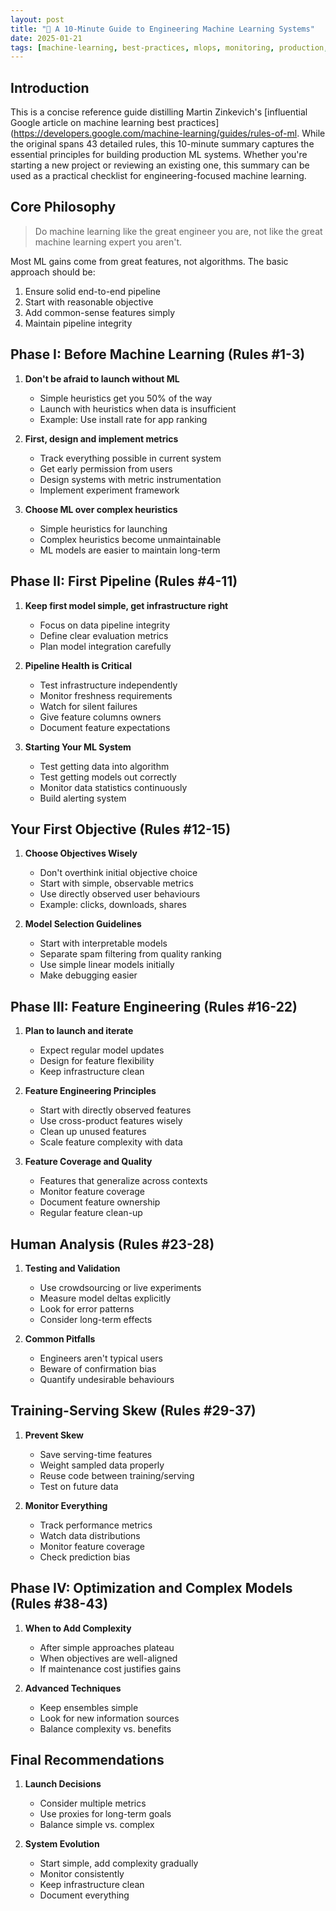 ```yaml
---
layout: post
title: "🔧 A 10-Minute Guide to Engineering Machine Learning Systems"
date: 2025-01-21
tags: [machine-learning, best-practices, mlops, monitoring, production, quality-assurance, data-science, decision-making]
---
```

<!--more-->

## Introduction
This is a concise reference guide distilling Martin Zinkevich's [influential Google article on machine learning best practices](https://developers.google.com/machine-learning/guides/rules-of-ml. While the original spans 43 detailed rules, this 10-minute summary captures the essential principles for building production ML systems. Whether you're starting a new project or reviewing an existing one, this summary can be used as a practical checklist for engineering-focused machine learning.

## Core Philosophy
> Do machine learning like the great engineer you are, not like the great machine learning expert you aren't.

Most ML gains come from great features, not algorithms. The basic approach should be:
1. Ensure solid end-to-end pipeline
2. Start with reasonable objective
3. Add common-sense features simply
4. Maintain pipeline integrity

## Phase I: Before Machine Learning (Rules #1-3)
1. **Don't be afraid to launch without ML**
   - Simple heuristics get you 50% of the way
   - Launch with heuristics when data is insufficient
   - Example: Use install rate for app ranking

2. **First, design and implement metrics**
   - Track everything possible in current system
   - Get early permission from users
   - Design systems with metric instrumentation
   - Implement experiment framework

3. **Choose ML over complex heuristics**
   - Simple heuristics for launching
   - Complex heuristics become unmaintainable
   - ML models are easier to maintain long-term

## Phase II: First Pipeline (Rules #4-11)
1. **Keep first model simple, get infrastructure right**
   - Focus on data pipeline integrity
   - Define clear evaluation metrics
   - Plan model integration carefully

2. **Pipeline Health is Critical**
   - Test infrastructure independently
   - Monitor freshness requirements
   - Watch for silent failures
   - Give feature columns owners
   - Document feature expectations

3. **Starting Your ML System**
   - Test getting data into algorithm
   - Test getting models out correctly
   - Monitor data statistics continuously
   - Build alerting system

## Your First Objective (Rules #12-15)
1. **Choose Objectives Wisely**
   - Don't overthink initial objective choice
   - Start with simple, observable metrics
   - Use directly observed user behaviours
   - Example: clicks, downloads, shares

2. **Model Selection Guidelines**
   - Start with interpretable models
   - Separate spam filtering from quality ranking
   - Use simple linear models initially
   - Make debugging easier

## Phase III: Feature Engineering (Rules #16-22)
1. **Plan to launch and iterate**
   - Expect regular model updates
   - Design for feature flexibility
   - Keep infrastructure clean

2. **Feature Engineering Principles**
   - Start with directly observed features
   - Use cross-product features wisely
   - Clean up unused features
   - Scale feature complexity with data

3. **Feature Coverage and Quality**
   - Features that generalize across contexts
   - Monitor feature coverage
   - Document feature ownership
   - Regular feature clean-up

## Human Analysis (Rules #23-28)
1. **Testing and Validation**
   - Use crowdsourcing or live experiments
   - Measure model deltas explicitly
   - Look for error patterns
   - Consider long-term effects

2. **Common Pitfalls**
   - Engineers aren't typical users
   - Beware of confirmation bias
   - Quantify undesirable behaviours

## Training-Serving Skew (Rules #29-37)
1. **Prevent Skew**
   - Save serving-time features
   - Weight sampled data properly
   - Reuse code between training/serving
   - Test on future data

2. **Monitor Everything**
   - Track performance metrics
   - Watch data distributions
   - Monitor feature coverage
   - Check prediction bias

## Phase IV: Optimization and Complex Models (Rules #38-43)
1. **When to Add Complexity**
   - After simple approaches plateau
   - When objectives are well-aligned
   - If maintenance cost justifies gains

2. **Advanced Techniques**
   - Keep ensembles simple
   - Look for new information sources
   - Balance complexity vs. benefits

## Final Recommendations
1. **Launch Decisions**
   - Consider multiple metrics
   - Use proxies for long-term goals
   - Balance simple vs. complex

2. **System Evolution**
   - Start simple, add complexity gradually
   - Monitor consistently
   - Keep infrastructure clean
   - Document everything
